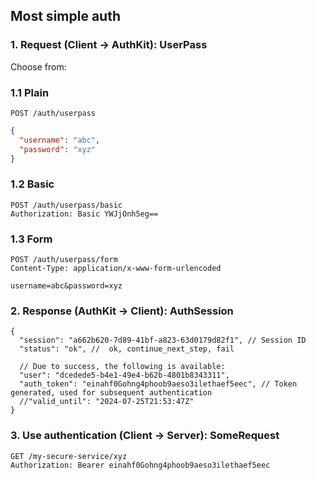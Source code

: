## Most simple auth

### 1. Request (Client -> AuthKit): UserPass

Choose from:

### 1.1 Plain
```http request
POST /auth/userpass
```
```json
{
  "username": "abc",
  "password": "xyz"
}
```

### 1.2 Basic
```http request
POST /auth/userpass/basic
Authorization: Basic YWJjOnh5eg==
```

### 1.3 Form
```http request
POST /auth/userpass/form
Content-Type: application/x-www-form-urlencoded

username=abc&password=xyz
```

### 2. Response (AuthKit -> Client): AuthSession
```json5
{
  "session": "a662b620-7d89-41bf-a823-63d0179d82f1", // Session ID
  "status": "ok", //  ok, continue_next_step, fail
  
  // Due to success, the following is available:
  "user": "dcedede5-b4e1-49e4-b62b-4801b8343311",
  "auth_token": "einahf0Gohng4phoob9aeso3ilethaef5eec", // Token generated, used for subsequent authentication
  //"valid_until": "2024-07-25T21:53:47Z"
}
```

### 3. Use authentication (Client -> Server): SomeRequest
```http request
GET /my-secure-service/xyz
Authorization: Bearer einahf0Gohng4phoob9aeso3ilethaef5eec
```
